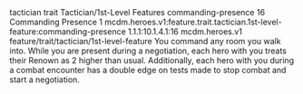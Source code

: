 <ability>
  <metadata>
    <class>tactician</class>
    <feature_type>trait</feature_type>
    <file_dpath>Tactician/1st-Level Features</file_dpath>
    <item_id>commanding-presence</item_id>
    <item_index>16</item_index>
    <item_name>Commanding Presence</item_name>
    <level>1</level>
    <scc>mcdm.heroes.v1:feature.trait.tactician.1st-level-feature:commanding-presence</scc>
    <scdc>1.1.1:10.1.4.1:16</scdc>
    <source>mcdm.heroes.v1</source>
    <type>feature/trait/tactician/1st-level-feature</type>
  </metadata>
  <effects>
    <effect type="mundane">You command any room you walk into. While you are present during a negotiation, each hero with you treats their Renown as 2 higher than usual. Additionally, each hero with you during a combat encounter has a double edge on tests made to stop combat and start a negotiation.</effect>
  </effects>
</ability>
